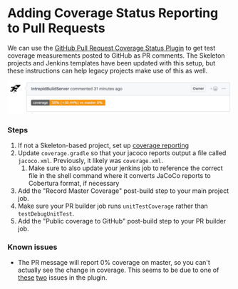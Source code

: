 # Adding Coverage Status Reporting to Pull Requests

We can use the [GitHub Pull Request Coverage Status Plugin](https://github.com/jenkinsci/github-pr-coverage-status-plugin) to get test coverage measurements posted to GitHub as PR comments. The Skeleton projects and Jenkins templates have been updated with this setup, but these instructions can help legacy projects make use of this as well.

![Coverage Report](images/pr-coverage-comment.png)


### Steps

1. If not a Skeleton-based project, set up [coverage reporting](android_cobertura.md)
1. Update `coverage.gradle` so that your jacoco reports output a file called `jacoco.xml`. Previously, it likely was `coverage.xml`.
    1. Make sure to also update your jenkins job to reference the correct file in the shell command where it converts JaCoCo reports to Cobertura format, if necessary
1. Add the "Record Master Coverage" post-build step to your main project job.
1. Make sure your PR builder job runs `unitTestCoverage` rather than `testDebugUnitTest`. 
1. Add the "Public coverage to GitHub" post-build step to your PR builder job. 

### Known issues

- The PR message will report 0% coverage on master, so you can't actually see the change in coverage. This seems to be due to one of [these](https://github.com/jenkinsci/github-pr-coverage-status-plugin/issues/28) [two](https://github.com/jenkinsci/github-pr-coverage-status-plugin/issues/20) issues in the plugin.
